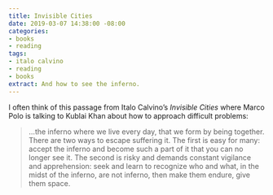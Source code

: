 ```yaml
---
title: Invisible Cities
date: 2019-03-07 14:38:00 -08:00
categories:
- books
- reading
tags:
- italo calvino
- reading
- books
extract: And how to see the inferno.
---
```


I often think of this passage from Italo Calvino’s *Invisible Cities* where Marco Polo is talking to Kublai Khan about how to approach difficult problems:

> ...the inferno where we live every day, that we form by being together. There are two ways to escape suffering it. The first is easy for many: accept the inferno and become such a part of it that you can no longer see it. The second is risky and demands constant vigilance and apprehension: seek and learn to recognize who and what, in the midst of the inferno, are not inferno, then make them endure, give them space. 

